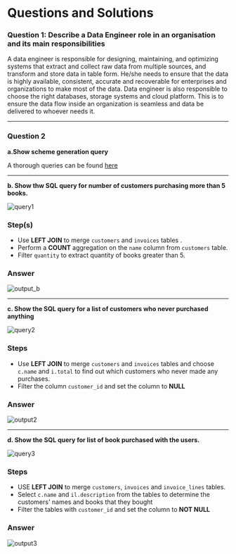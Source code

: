 # Questions and Solutions




### Question 1: Describe a Data Engineer role in an organisation and its main responsibilities
A data engineer is responsible for designing, maintaining, and optimizing systems that extract and collect raw data from multiple sources, and transform and store data in table form. He/she needs to ensure that the data is highly available, consistent, accurate and recoverable for enterprises and organizations to make most of the data. Data engineer is also responsible to choose the right databases, storage systems and cloud platform. This is to ensure the data flow inside an organization is seamless and data be delivered to whoever needs it. 


----

### Question 2



**a.Show scheme generation query**

A thorough queries can be found [here](https://github.com/khairahnh/data-questionnaire-de/blob/master/Question%202%20-%20SQL/database.sql)

----


**b. Show thw SQL query for number of customers purchasing more than 5 books.**


![query1](https://github.com/khairahnh/data-questionnaire-de/assets/100784629/b28960e9-7bba-4229-92f8-789f620ef214)


### **Step(s)**
- Use **LEFT JOIN** to merge `customers` and `invoices` tables .
- Perform a **COUNT** aggregation on the `name` column from `customers` table.
- Filter `quantity` to extract quantity of books greater than 5.

### **Answer**

![output_b](https://github.com/khairahnh/data-questionnaire-de/assets/100784629/f97e8651-0e20-4057-9047-62768001d56b)

----

**c. Show the SQL query for a list of customers who never purchased anything**


![query2](https://github.com/khairahnh/data-questionnaire-de/assets/100784629/14d5b4a4-f1f9-40b1-889c-beb07533d25a)


### **Steps**


- Use **LEFT JOIN** to merge `customers` and `invoices` tables and choose `c.name` and `i.total` to find out which customers who never made any purchases.
- Filter the column `customer_id` and set the column to **NULL**


### **Answer**
![output2](https://github.com/khairahnh/data-questionnaire-de/assets/100784629/5cd8b3c4-b467-4c22-9e4c-1ca9b070194f)



----

**d. Show the SQL query for list of book purchased with the users.**


![query3](https://github.com/khairahnh/data-questionnaire-de/assets/100784629/a8af60f6-7457-4f8c-9ee6-0f19fa16563f)


### **Steps**

- USE **LEFT JOIN** to merge `customers`, `invoices` and `invoice_lines` tables.
- Select `c.name` and `il.description` from the tables to determine the customers' names and books that they bought
- Filter the tables with `customer_id` and set the column to **NOT NULL** 

### **Answer**

![output3](https://github.com/khairahnh/data-questionnaire-de/assets/100784629/e0138cce-6701-467d-aa62-273463f7b549)


